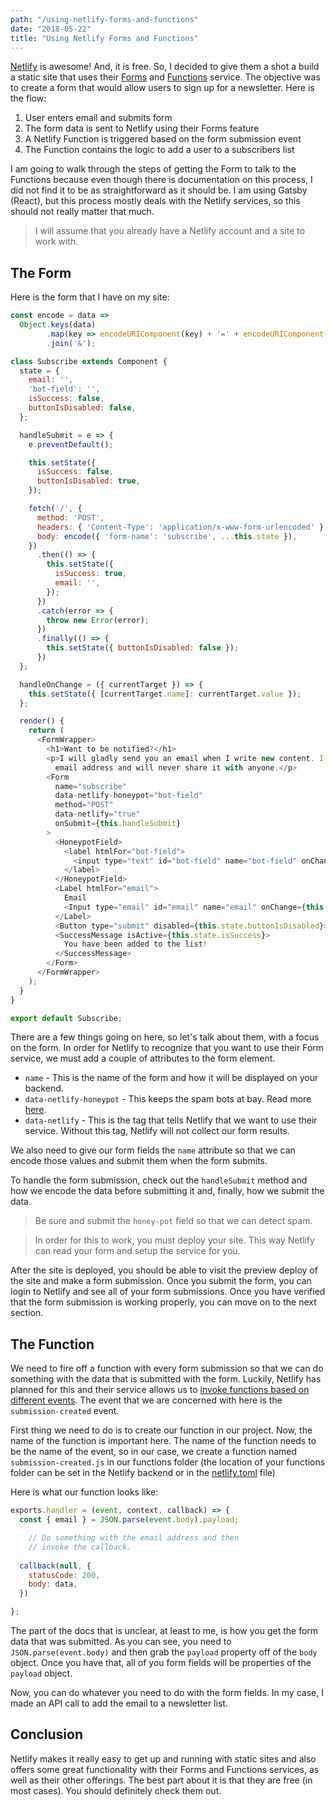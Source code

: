 ```yaml
---
path: "/using-netlify-forms-and-functions"
date: "2018-05-22"
title: "Using Netlify Forms and Functions"
---
```

[Netlify](https://www.netlify.com/) is awesome! And, it is free. So, I decided to give them a shot a build a static site that uses their [Forms](https://www.netlify.com/docs/form-handling) and [Functions](https://www.netlify.com/docs/functions/) service. The objective was to create a form that would allow users to sign up for a newsletter. Here is the flow:

1. User enters email and submits form
2. The form data is sent to Netlify using their Forms feature
3. A Netlify Function is triggered based on the form submission event
4. The Function contains the logic to add a user to a subscribers list

I am going to walk through the steps of getting the Form to talk to the Functions because even though there is documentation on this process, I did not find it to be as straightforward as it should be. I am using Gatsby (React), but this process mostly deals with the Netlify services, so this should not really matter that much.

> I will assume that you already have a Netlify account and a site to work with.

## The Form

Here is the form that I have on my site:

```javascript
const encode = data =>
  Object.keys(data)
        .map(key => encodeURIComponent(key) + '=' + encodeURIComponent(data[key]))
        .join('&');

class Subscribe extends Component {
  state = {
    email: '',
    'bot-field': '',
    isSuccess: false,
    buttonIsDisabled: false,
  };

  handleSubmit = e => {
    e.preventDefault();

    this.setState({
      isSuccess: false,
      buttonIsDisabled: true,
    });

    fetch('/', {
      method: 'POST',
      headers: { 'Content-Type': 'application/x-www-form-urlencoded' },
      body: encode({ 'form-name': 'subscribe', ...this.state }),
    })
      .then(() => {
        this.setState({
          isSuccess: true,
          email: '',
        });
      })
      .catch(error => {
        throw new Error(error);
      })
      .finally(() => {
        this.setState({ buttonIsDisabled: false });
      })
  };

  handleOnChange = ({ currentTarget }) => {
    this.setState({ [currentTarget.name]: currentTarget.value });
  };

  render() {
    return (
      <FormWrapper>
        <h1>Want to be notified?</h1>
        <p>I will gladly send you an email when I write new content. I also vow to protect your
          email address and will never share it with anyone.</p>
        <Form
          name="subscribe"
          data-netlify-honeypot="bot-field"
          method="POST"
          data-netlify="true"
          onSubmit={this.handleSubmit}
        >
          <HoneypotField>
            <label htmlFor="bot-field">
              <input type="text" id="bot-field" name="bot-field" onChange={this.handleOnChange}/>
            </label>
          </HoneypotField>
          <Label htmlFor="email">
            Email
            <Input type="email" id="email" name="email" onChange={this.handleOnChange}/>
          </Label>
          <Button type="submit" disabled={this.state.buttonIsDisabled}>Sign up!</Button>
          <SuccessMessage isActive={this.state.isSuccess}>
            You have been added to the list!
          </SuccessMessage>
        </Form>
      </FormWrapper>
    );
  }
}

export default Subscribe;

```
There are a few things going on here, so let's talk about them, with a focus on the form. In order for Netlify to recognize that you want to use their Form service, we must add a couple of attributes to the form element.

- `name` - This is the name of the form and how it will be displayed on your backend.
- `data-netlify-honeypot` - This keeps the spam bots at bay. Read more [here](https://www.netlify.com/docs/form-handling/#spam-filtering).
- `data-netlify` - This is the tag that tells Netlify that we want to use their service. Without this tag, Netlify will not collect our form results.

We also need to give our form fields the `name` attribute so that we can encode those values and submit them when the form submits. 

To handle the form submission, check out the `handleSubmit` method and how we encode the data before submitting it and, finally, how we submit the data.

> Be sure and submit the `honey-pot` field so that we can detect spam.

> In order for this to work, you must deploy your site. This way Netlify can read your form and setup the service for you.

After the site is deployed, you should be able to visit the preview deploy of the site and make a form submission. Once you submit the form, you can login to Netlify and see all of your form submissions. Once you have verified that the form submission is working properly, you can move on to the next section.

## The Function

We need to fire off a function with every form submission so that we can do something with the data that is submitted with the form. Luckily, Netlify has planned for this and their service allows us to [invoke functions based on different events](https://www.netlify.com/docs/functions/#event-triggered-functions). The event that we are concerned with here is the `submission-created` event. 

First thing we need to do is to create our function in our project. Now, the name of the function is important here. The name of the function needs to be the name of the event, so in our case, we create a function named `submission-created.js` in our functions folder (the location of your functions folder can be set in the Netlify backend or in the [netlify.toml](https://www.netlify.com/docs/netlify-toml-reference/) file) 

Here is what our function looks like:

```javascript
exports.handler = (event, context, callback) => {
  const { email } = JSON.parse(event.body).payload;

    // Do something with the email address and then 
    // invoke the callback.
     
  callback(null, {
    statusCode: 200,
    body: data,
  })

};
```

The part of the docs that is unclear, at least to me, is how you get the form data that was submitted. As you can see, you need to `JSON.parse(event.body)` and then grab the `payload` property off of the `body` object. Once you have that, all of you form fields will be properties of the `payload` object.

Now, you can do whatever you need to do with the form fields. In my case, I made an API call to add the email to a newsletter list.

## Conclusion

Netlify makes it really easy to get up and running with static sites and also offers some great functionality with their Forms and Functions services, as well as their other offerings. The best part about it is that they are free (in most cases). You should definitely check them out.
